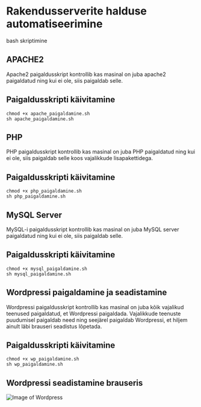 # Rakendusserverite halduse automatiseerimine
bash skriptimine

## APACHE2
Apache2 paigaldusskript kontrollib kas masinal on juba apache2 paigaldatud ning kui ei ole, siis paigaldab selle.

## Paigaldusskripti käivitamine
````
chmod +x apache_paigaldamine.sh
sh apache_paigaldamine.sh
````
## PHP
PHP paigaldusskript kontrollib kas masinal on juba PHP paigaldatud ning kui ei ole, siis paigaldab selle koos vajalikkude lisapakettidega.

## Paigaldusskripti käivitamine
````
chmod +x php_paigaldamine.sh
sh php_paigaldamine.sh
````
## MySQL Server
MySQL-i paigaldusskript kontrollib kas masinal on juba MySQL server paigaldatud ning kui ei ole, siis paigaldab selle.

## Paigaldusskripti käivitamine
````
chmod +x mysql_paigaldamine.sh
sh mysql_paigaldamine.sh
````
## Wordpressi paigaldamine ja seadistamine
Wordpressi paigaldusskript kontrollib kas masinal on juba kõik vajalikud teenused paigaldatud, et Wordpressi paigaldada. Vajalikkude teenuste puudumisel paigaldab need ning seejärel paigaldab Wordpressi, et hiljem ainult läbi brauseri seadistus lõpetada.

## Paigaldusskripti käivitamine
````
chmod +x wp_paigaldamine.sh
sh wp_paigaldamine.sh
````

## Wordpressi seadistamine brauseris
![Image of Wordpress](https://i.imgur.com/YwYQIf6.png)
